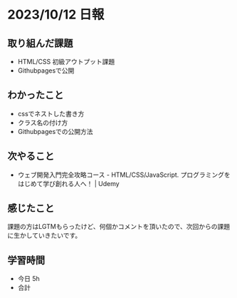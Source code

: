 # 2023/10/12 日報

## 取り組んだ課題
- HTML/CSS 初級アウトプット課題
- Githubpagesで公開

## わかったこと
- cssでネストした書き方
- クラス名の付け方
- Githubpagesでの公開方法

## 次やること
- ウェブ開発入門完全攻略コース - HTML/CSS/JavaScript. プログラミングをはじめて学び創れる人へ！ | Udemy

## 感じたこと
課題の方はLGTMもらったけど、何個かコメントを頂いたので、次回からの課題に生かしていきたいです。

## 学習時間
- 今日 5h
- 合計
